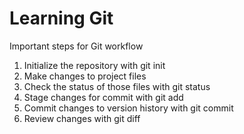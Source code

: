 # Learning Git

Important steps for Git workflow

1. Initialize the repository with git init
2. Make changes to project files
3. Check the status of those files with git status
4. Stage changes for commit with git add
5. Commit changes to version history with git commit
6. Review changes with git diff
